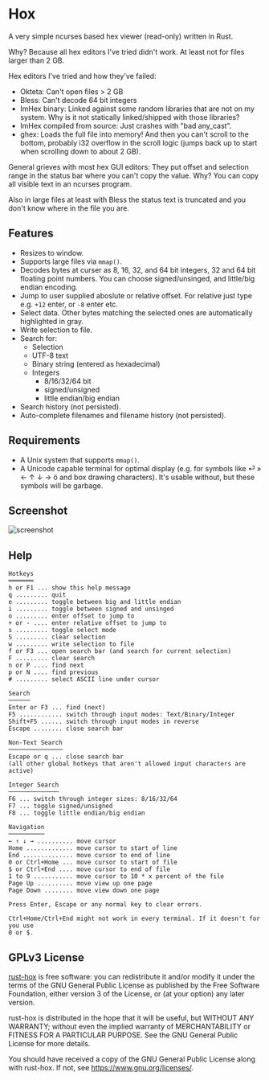 Hox
===

A very simple ncurses based hex viewer (read-only) written in Rust.

Why? Because all hex editors I've tried didn't work. At least not for files
larger than 2 GB.

Hex editors I've tried and how they've failed:

* Okteta: Can't open files > 2 GB
* Bless: Can't decode 64 bit integers
* ImHex binary: Linked against some random libraries that are not on my system.
  Why is it not statically linked/shipped with those libraries?
* ImHex compiled from source: Just crashes with "bad any_cast".
* ghex: Loads the full file into memory! And then you can't scroll to the
  bottom, probably i32 overflow in the scroll logic (jumps back up to start
  when scrolling down to about 2 GB).

General grieves with most hex GUI editors: They put offset and selection range
in the status bar where you can't copy the value. Why? You can copy all visible
text in an ncurses program.

Also in large files at least with Bless the status text is truncated and you
don't know where in the file you are.

Features
--------

* Resizes to window.
* Supports large files via `mmap()`.
* Decodes bytes at curser as 8, 16, 32, and 64 bit integers, 32 and 64 bit
  floating point numbers. You can choose signed/unsinged, and little/big endian
  encoding.
* Jump to user supplied aboslute or relative offset. For relative just type e.g.
  `+12` enter, or `-8` enter etc.
* Select data. Other bytes matching the selected ones are automatically
  highlighted in gray.
* Write selection to file.
* Search for:
  * Selection
  * UTF-8 text
  * Binary string (entered as hexadecimal)
  * Integers
    * 8/16/32/64 bit
    * signed/unsigned
    * little endian/big endian
* Search history (not persisted).
* Auto-complete filenames and filename history (not persisted).

Requirements
------------

* A Unix system that supports `mmap()`.
* A Unicode capable terminal for optimal display (e.g. for symbols like ⏎ » ← ↑
  ↓ → ö and box drawing characters). It's usable without, but these symbols will
  be garbage.

Screenshot
----------

![screenshot](https://i.imgur.com/YkulstQ.png)

Help
----

```plain
Hotkeys
═══════
h or F1 ... show this help message
q ......... quit
e ......... toggle between big and little endian
i ......... toggle between signed and unsinged
o ......... enter offset to jump to
+ or - .... enter relative offset to jump to
s ......... toggle select mode
S ......... clear selection
w ......... write selection to file
f or F3 ... open search bar (and search for current selection)
F ......... clear search
n or P .... find next
p or N .... find previous
# ......... select ASCII line under cursor

Search
──────
Enter or F3 ... find (next)
F5 ............ switch through input modes: Text/Binary/Integer
Shift+F5 ...... switch through input modes in reverse
Escape ........ close search bar

Non-Text Search
───────────────
Escape or q ... close search bar
(all other global hotkeys that aren't allowed input characters are active)

Integer Search
──────────────
F6 ... switch through integer sizes: 8/16/32/64
F7 ... toggle signed/unsigned
F8 ... toggle little endian/big endian

Navigation
──────────
← ↑ ↓ → .......... move cursor
Home ............. move cursor to start of line
End .............. move cursor to end of line
0 or Ctrl+Home ... move cursor to start of file
$ or Ctrl+End .... move cursor to end of file
1 to 9 ........... move cursor to 10 * x percent of the file
Page Up .......... move view up one page
Page Down ........ move view down one page

Press Enter, Escape or any normal key to clear errors.

Ctrl+Home/Ctrl+End might not work in every terminal. If it doesn't for you use
0 or $.
```

GPLv3 License
-------------

[rust-hox](https://github.com/panzi/rust-hox) is free software: you can
redistribute it and/or modify it under the terms of the GNU General Public
License as published by the Free Software Foundation, either version 3 of the
License, or (at your option) any later version.

rust-hox is distributed in the hope that it will be useful, but WITHOUT ANY
WARRANTY; without even the implied warranty of MERCHANTABILITY or FITNESS FOR A
PARTICULAR PURPOSE.  See the GNU General Public License for more details.

You should have received a copy of the GNU General Public License along with
rust-hox.  If not, see <https://www.gnu.org/licenses/>.
